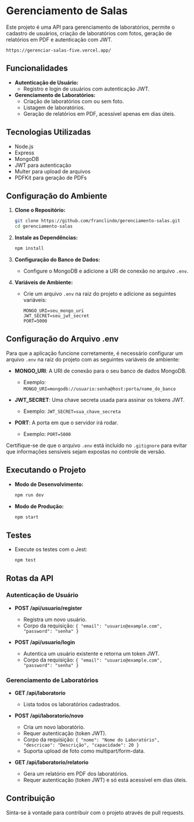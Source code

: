 # Gerenciamento de Salas

Este projeto é uma API para gerenciamento de laboratórios, permite o cadastro de usuários, criação de laboratórios com fotos, geração de relatórios em PDF e autenticação com JWT.
 ```
https://gerenciar-salas-five.vercel.app/
 ```
## Funcionalidades

- **Autenticação de Usuário:**
  - Registro e login de usuários com autenticação JWT.
- **Gerenciamento de Laboratórios:**
  - Criação de laboratórios com ou sem foto.
  - Listagem de laboratórios.
  - Geração de relatórios em PDF, acessível apenas em dias úteis.

## Tecnologias Utilizadas

- Node.js
- Express
- MongoDB
- JWT para autenticação
- Multer para upload de arquivos
- PDFKit para geração de PDFs

## Configuração do Ambiente

1. **Clone o Repositório:**
   ```bash
   git clone https://github.com/franclindo/gerenciamento-salas.git
   cd gerenciamento-salas
   ```

2. **Instale as Dependências:**
   ```bash
   npm install
   ```

3. **Configuração do Banco de Dados:**
   - Configure o MongoDB e adicione a URI de conexão no arquivo `.env`.

4. **Variáveis de Ambiente:**
   - Crie um arquivo `.env` na raiz do projeto e adicione as seguintes variáveis:
     ```
     MONGO_URI=seu_mongo_uri
     JWT_SECRET=seu_jwt_secret
     PORT=5000
     ```

## Configuração do Arquivo .env

Para que a aplicação funcione corretamente, é necessário configurar um arquivo `.env` na raiz do projeto com as seguintes variáveis de ambiente:

- **MONGO_URI**: A URI de conexão para o seu banco de dados MongoDB.
  - Exemplo: `MONGO_URI=mongodb://usuario:senha@host:porta/nome_do_banco`

- **JWT_SECRET**: Uma chave secreta usada para assinar os tokens JWT.
  - Exemplo: `JWT_SECRET=sua_chave_secreta`

- **PORT**: A porta em que o servidor irá rodar.
  - Exemplo: `PORT=5000`

Certifique-se de que o arquivo `.env` está incluído no `.gitignore` para evitar que informações sensíveis sejam expostas no controle de versão.

## Executando o Projeto

- **Modo de Desenvolvimento:**
  ```bash
  npm run dev
  ```

- **Modo de Produção:**
  ```bash
  npm start
  ```

## Testes

- Execute os testes com o Jest:
  ```bash
  npm test
  ```

## Rotas da API

### Autenticação de Usuário

- **POST /api/usuario/register**
  - Registra um novo usuário.
  - Corpo da requisição: `{ "email": "usuario@example.com", "password": "senha" }`

- **POST /api/usuario/login**
  - Autentica um usuário existente e retorna um token JWT.
  - Corpo da requisição: `{ "email": "usuario@example.com", "password": "senha" }`

### Gerenciamento de Laboratórios

- **GET /api/laboratorio**
  - Lista todos os laboratórios cadastrados.

- **POST /api/laboratorio/novo**
  - Cria um novo laboratório.
  - Requer autenticação (token JWT).
  - Corpo da requisição: `{ "nome": "Nome do Laboratório", "descricao": "Descrição", "capacidade": 20 }`
  - Suporta upload de foto como multipart/form-data.

- **GET /api/laboratorio/relatorio**
  - Gera um relatório em PDF dos laboratórios.
  - Requer autenticação (token JWT) e só está acessível em dias úteis.

## Contribuição

Sinta-se à vontade para contribuir com o projeto através de pull requests.
